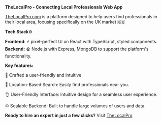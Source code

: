 **TheLocalPro - Connecting Local Professionals Web App**

[TheLocalPro.com](https://thelocalpro.co.uk/) is a platform designed to help users find professionals in their local area, focusing specifically on the UK market 🇬🇧

**Tech Stack**⚙️

**Frontend:** ⚡️ pixel-perfect UI on React with TypeScript, styled components.
**Backend:** 🪨 Node.js with Express, MongoDB to support the platform's functionality.

**Key features:**

🎨 Crafted a user-friendly and intuitive 

📍 Location-Based Search: Easily find professionals near you.

👌 User-Friendly Interface: Intuitive design for a seamless user experience.

⚙️ Scalable Backend: Built to handle large volumes of users and data.

**Ready to hire an expert in just a few clicks?**
Visit [TheLocalPro](https://thelocalpro.co.uk/)
